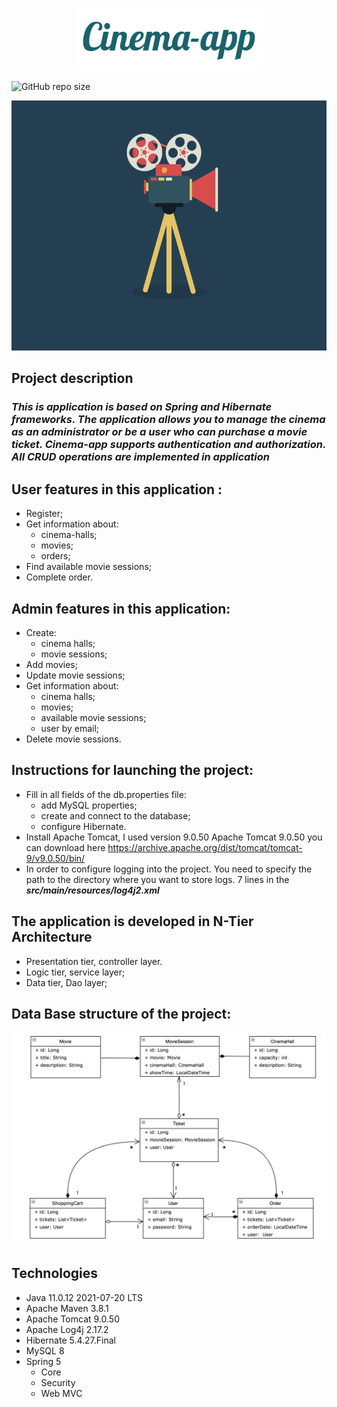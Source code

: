 <p align="center">
<img src="images/Cinema-app.png">
<p>

![GitHub repo size](https://img.shields.io/github/repo-size/vitalii-smahlenko/cinema-app)

<p align="center">
<img src="images/Cinema.gif" width="600" height="400">
<p>

Project description
-

### *This is application is based on Spring and Hibernate frameworks. The application allows you to manage the cinema as an administrator or be a user who can purchase a movie ticket. Cinema-app supports authentication and authorization. All CRUD operations are implemented in application*


## User features in this application :

- Register;
- Get information about:
  - cinema-halls;
  - movies; 
  - orders; 
- Find available movie sessions; 
- Complete order.

## Admin features in this application:

- Create: 
  - cinema halls;
  - movie sessions;
- Add movies;
- Update movie sessions;
- Get information about:
  - cinema halls;
  - movies;
  - available movie sessions;
  - user by email;
- Delete movie sessions.

## Instructions for launching the project:

- Fill in all fields of the db.properties file:
  - add MySQL properties;
  - create and connect to the database;
  - configure Hibernate.
- Install Apache Tomcat, I used version 9.0.50
  Apache Tomcat 9.0.50 you can download here https://archive.apache.org/dist/tomcat/tomcat-9/v9.0.50/bin/
- In order to configure logging into the project. You need to specify the path to the directory
  where you want to store logs. 7 lines in the ***src/main/resources/log4j2.xml***

## The application is developed in N-Tier Architecture 

- Presentation tier, controller layer. 
- Logic tier, service layer;
- Data tier, Dao layer;

## Data Base structure of the project:

<p align="center">
<img src="images/DB-structure.png">
<p>

## Technologies

- Java 11.0.12 2021-07-20 LTS
- Apache Maven 3.8.1
- Apache Tomcat 9.0.50
- Apache Log4j 2.17.2
- Hibernate 5.4.27.Final
- MySQL 8
- Spring 5 
  - Core
  - Security
  - Web MVC
